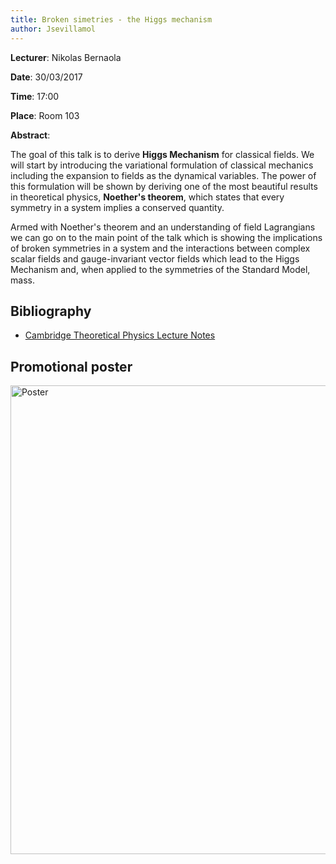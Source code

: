 ```yaml
---
title: Broken simetries - the Higgs mechanism
author: Jsevillamol
---
```

**Lecturer**: Nikolas Bernaola

**Date**: 30/03/2017

**Time**: 17:00

**Place**: Room 103

**Abstract**:

The goal of this talk is to derive **Higgs Mechanism** for classical fields. We will start by introducing the variational formulation of classical mechanics including the expansion to fields as the dynamical variables. The power of this formulation will be shown by deriving one of the most beautiful results in theoretical physics, **Noether's theorem**, which states that every symmetry in a system implies a conserved quantity. 

Armed with Noether's theorem and an understanding of field Lagrangians we can go on to the main point of the talk which is showing the implications of broken symmetries in a system and the interactions between complex scalar fields and gauge-invariant vector fields which lead to the Higgs Mechanism and, when applied to the symmetries of the Standard Model, mass.

## Bibliography

* [Cambridge Theoretical Physics Lecture Notes](https://www.pdf-archive.com/2017/03/30/tp1-lecturenotesproblems/)

## Promotional poster
 <img src="https://document-export.canva.com/DACQpGA_qx0/16/preview/0001-176863551.png" alt="Poster" style="width: 750px;"/>
